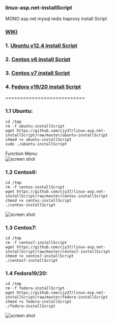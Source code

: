 ###  linux-asp.net-installScript

MONO asp.net mysql redis haproxy install Script

###   [WIKI](https://github.com/cjy37/linux-asp.net-installScript/wiki)

###     1. [Ubuntu v12.4 install Script](#11-ubuntu)
###     2. [Centos v6 install Script](#12-centos6)
###     3. [Centos v7 install Script](#13-centos7)
###     4. [Fedora v19/20 install Script](#14-fedora19/20)

===========================

### 1.1 Ubuntu:
```
cd /tmp
rm -f ubuntu-installScript
wget https://github.com/cjy37/linux-asp.net-installScript/raw/master/ubuntu-installScript
chmod +x ubuntu-installScript
sudo ./ubuntu-installScript

```
Function Menu:                                                         
![screen shot](https://raw.github.com/cjy37/linux-asp.net-installScript/master/Ubuntu_install_menu.jpg)


### 1.2 Centos6: 
```
cd /tmp
rm -f centos-installScript
wget https://github.com/cjy37/linux-asp.net-installScript/raw/master/centos-installScript
chmod +x centos-installScript
./centos-installScript

```
![screen shot](https://raw.github.com/cjy37/linux-asp.net-installScript/master/centos-install.png)

### 1.3 Centos7: 
```
cd /tmp
rm -f centos7-installScript
wget https://github.com/cjy37/linux-asp.net-installScript/raw/master/centos7-installScript
chmod +x centos7-installScript
./centos7-installScript

```

### 1.4 Fedora19/20: 
```
cd /tmp
rm -f fedora-installScript
wget https://github.com/cjy37/linux-asp.net-installScript/raw/master/fedora-installScript
chmod +x fedora-installScript
./fedora-installScript

```
![screen shot](https://raw.github.com/cjy37/linux-asp.net-installScript/master/fedora-install.png)

